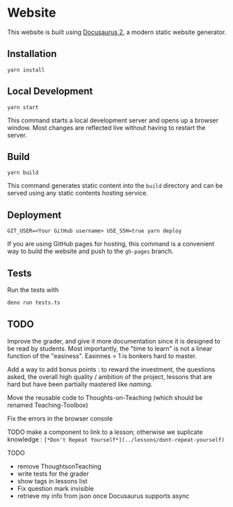 # Website

This website is built using [Docusaurus 2](https://docusaurus.io/), a modern static website generator.

## Installation

```console
yarn install
```

## Local Development

```console
yarn start
```

This command starts a local development server and opens up a browser window. Most changes are reflected live without having to restart the server.

## Build

```console
yarn build
```

This command generates static content into the `build` directory and can be served using any static contents hosting service.

## Deployment

```console
GIT_USER=<Your GitHub username> USE_SSH=true yarn deploy
```

If you are using GitHub pages for hosting, this command is a convenient way to build the website and push to the `gh-pages` branch.

## Tests

Run the tests with

```bash
deno run tests.ts
```

## TODO

Improve the grader, and give it more documentation since it is designed to be read by students. Most importantly, the "time to learn" is not a linear function of the "easiness". Easinnes = 1 is bonkers hard to master.

Add a way to add bonus points : to reward the investment, the questions asked, the overall high quality / ambition of the project, lessons that are hard but have been partially mastered like *naming*.

Move the reusable code to Thoughts-on-Teaching (which should be renamed Teaching-Toolbox)

Fix the errors in the browser console

TODO make a component to link to a lesson; otherwise we suplicate knowledge : `[*Don't Repeat Yourself*](../lessons/dont-repeat-yourself)`

TODO 
- remove ThoughtsonTeaching
- write tests for the grader
- show tags in lessons list
- Fix question mark invisible
- retrieve my info from json once Docusaurus supports async